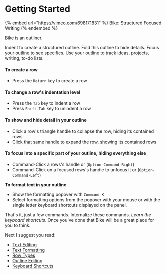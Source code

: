 # Getting Started

{% embed url="https://vimeo.com/698171831" %}
Bike: Structured Focused Writing
{% endembed %}

Bike is an outliner.&#x20;

Indent to create a structured outline. Fold this outline to hide details. Focus your outline to see specifics. Use your outline to track ideas, projects, writing, to-do lists.

#### To create a row

* Press the `Return` key to create a row

#### To change a row's indentation level

* Press the `Tab` key to indent a row
* Press `Shift-Tab` key to unindent a row

#### To show and hide detail in your outline

* Click a row's triangle handle to collapse the row, hiding its contained rows
* Click that same handle to expand the row, showing its contained rows

#### To focus into a specific part of your outline, hiding everything else

* Command-Click a rows's handle or (`Option-Command-Right`)
* Command-Click on a focused rows's handle to unfocus it or (`Option-Command-Left`)

**To format text in your outline**

* Show the formatting popover with `Command-K`
* Select formatting options from the popover with your mouse or with the single letter keyboard shortcuts displayed on the panel.

That's it, just a few commands. Internalize these commands. _Learn the keyboard shortcuts_. Once you've done that Bike will be a great place for you to think.

Next I suggest you read:

* [Text Editing](using-bike/text-editing.md)
* [Text Formatting](using-bike/text-formatting.md)
* [Row Types](using-bike/row-types.md)
* [Outline Editing](using-bike/outline-editing.md)
* [Keyboard Shortcuts](keyboard-shortcuts.md)

